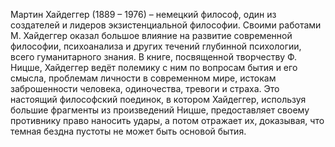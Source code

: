 <!--2024-01-21 22:33:50-->
Мартин Хайдеггер (1889 – 1976) – немецкий философ, один из создателей и лидеров экзистенциальной философии. Своими работами М. Хайдеггер оказал большое влияние на развитие современной философии, психоанализа и других течений глубинной психологии, всего гуманитарного знания. В книге, посвященной творчеству Ф. Ницше, Хайдеггер ведёт полемику с ним по вопросам бытия и его смысла, проблемам личности в современном мире, истокам заброшенности человека, одиночества, тревоги и страха. Это настоящий философский поединок, в котором Хайдеггер, используя большие фрагменты из произведений Ницше, предоставляет своему противнику право наносить удары, а потом отражает их, доказывая, что темная бездна пустоты не может быть основой бытия.